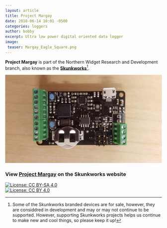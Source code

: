 ```yaml
---
layout: article
title: Project Margay
date: 2018-06-14 10:01 -0500
categories: loggers
author: bobby
excerpt: Ultra low power digital oriented data logger
image:
 teaser: Margay_Eagle_Square.png
---
```


<b>Project Margay</b> is part of the Northern Widget Research and Development branch, also known as the [<b>Skunkworks</b>](https://northernwidget-skunkworks.github.io/)[^1].

![Margay Board](/images/Margay_v0-0.jpg "Margay Board")

### View [<u>Project Margay</u>](https://northernwidget-skunkworks.github.io/Projects/Margay.html) on the Skunkworks website 

[![License: CC BY-SA 4.0](https://licensebuttons.net/l/by-sa/4.0/80x15.png)](https://creativecommons.org/licenses/by-sa/4.0/)
<br>
[![License: CC BY 4.0](https://img.shields.io/badge/License-CC%20BY%204.0-lightgrey.svg)](https://creativecommons.org/licenses/by/4.0/)

[^1]: Some of the Skunkworks branded devices are for sale, however, they are considdred in development and may or may not continue to be supported. However, supporting Skunkworks projects helps us continue to make new and cool things, so please keep it up!
